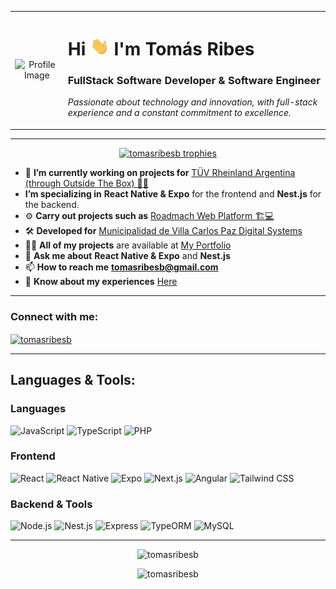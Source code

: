 <!-- Profile Section with Image on the Left -->
<table>
  <tr>
    <!-- Profile Image (Square) -->
    <td align="center" valign="middle">
      <img src="https://tomasribes.net/assets/CV.png" alt="Profile Image" width="150" height="150" />
    </td>
    <!-- Title, Subtitle & Description -->
    <td>
      <h1>Hi <img src="https://raw.githubusercontent.com/ABSphreak/ABSphreak/master/gifs/Hi.gif" width="30px" /> I'm Tomás Ribes</h1>
      <h3>FullStack Software Developer & Software Engineer</h3>
      <p><em>Passionate about technology and innovation, with full-stack experience and a constant commitment to excellence.</em></p>
    </td>
  </tr>
</table>

<hr />

<!-- GitHub Trophies (with your custom trophy link) -->
<p align="center">
  <a href="https://github.com/ryo-ma/github-profile-trophy">
    <img
      src="https://github-profile-trophy.vercel.app/?username=tomasribesb&theme=darkhub&title=Commits,Repositories,Experience"
      alt="tomasribesb trophies"
    />
  </a>
</p>


<!-- Work & Current Focus -->
- 🔭 **I’m currently working on projects for** [TÜV Rheinland Argentina (through Outside The Box) 🏢🔧](https://www.outsidethebox.ar/)  
- **I’m specializing in** <strong>React Native & Expo</strong> for the frontend and <strong>Nest.js</strong> for the backend.  
- ⚙️ **Carry out projects such as** [Roadmach Web Platform 🏗️💻](https://roadmach.com/)  
- 🛠️ **Developed for** [Municipalidad de Villa Carlos Paz Digital Systems](https://villacarlospaz.gov.ar/)  
- 👨‍💻 **All of my projects** are available at [My Portfolio](https://tomasribes.net/#projects)  
- 💬 **Ask me about** <strong>React Native & Expo</strong> and <strong>Nest.js</strong>  
- 📫 **How to reach me** <strong>tomasribesb@gmail.com</strong>  
- 📄 **Know about my experiences** [Here](https://tomasribes.net/#experience)

<hr />

<h3 align="left">Connect with me:</h3>
<p align="left">
  <a href="https://linkedin.com/in/tomasribesb" target="blank">
    <img
      align="center"
      src="https://raw.githubusercontent.com/rahuldkjain/github-profile-readme-generator/master/src/images/icons/Social/linked-in-alt.svg"
      alt="tomasribesb"
      height="30"
      width="40"
    />
  </a>
</p>

<hr />

<h2 align="left">Languages & Tools:</h2>

<!-- Languages -->
<h3 align="left">Languages</h3>
<p align="left">
  <img src="https://img.shields.io/badge/JavaScript-F7DF1E?style=flat-square&logo=javascript&logoColor=black" alt="JavaScript" />
  <img src="https://img.shields.io/badge/TypeScript-3178C6?style=flat-square&logo=typescript&logoColor=white" alt="TypeScript" />
  <img src="https://img.shields.io/badge/PHP-777BB4?style=flat-square&logo=php&logoColor=white" alt="PHP" />
</p>

<!-- Frontend -->
<h3 align="left">Frontend</h3>
<p align="left">
  <img src="https://img.shields.io/badge/React-61DAFB?style=flat-square&logo=react&logoColor=black" alt="React" />
  <img src="https://img.shields.io/badge/React_Native-61DAFB?style=flat-square&logo=react&logoColor=black" alt="React Native" />
  <img src="https://img.shields.io/badge/Expo-000020?style=flat-square&logo=expo&logoColor=white" alt="Expo" />
  <img src="https://img.shields.io/badge/Next.js-000000?style=flat-square&logo=nextdotjs&logoColor=white" alt="Next.js" />
  <img src="https://img.shields.io/badge/Angular-DD0031?style=flat-square&logo=angular&logoColor=white" alt="Angular" />
  <img src="https://img.shields.io/badge/Tailwind_CSS-38B2AC?style=flat-square&logo=tailwind-css&logoColor=white" alt="Tailwind CSS" />
</p>

<!-- Backend & Tools -->
<h3 align="left">Backend & Tools</h3>
<p align="left">
  <img src="https://img.shields.io/badge/Node.js-339933?style=flat-square&logo=node.js&logoColor=white" alt="Node.js" />
  <img src="https://img.shields.io/badge/Nest.js-E0234E?style=flat-square&logo=nestjs&logoColor=white" alt="Nest.js" />
  <img src="https://img.shields.io/badge/Express-000000?style=flat-square&logo=express&logoColor=white" alt="Express" />
  <img src="https://img.shields.io/badge/TypeORM-FF3E00?style=flat-square&logo=typeorm&logoColor=white" alt="TypeORM" />
  <img src="https://img.shields.io/badge/MySQL-4479A1?style=flat-square&logo=mysql&logoColor=white" alt="MySQL" />
</p>

<hr />

<!-- GitHub Stats & Streak -->
<p align="center">
  <img src="https://github-readme-stats.vercel.app/api/top-langs?username=tomasribesb&show_icons=true&locale=en&layout=compact&theme=radical" alt="tomasribesb" />
</p>

<p align="center">
  <img src="https://github-readme-streak-stats.herokuapp.com/?user=tomasribesb&theme=radical" alt="tomasribesb" />
</p>
